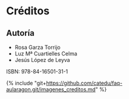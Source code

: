 
# Créditos

## Autoría
* Rosa Garza Torrijo
* Luz Mª Cuartielles Celma
* Jesús López de Leyva

ISBN: 978-84-16501-31-1

{% include "git+https://github.com/catedu/faq-aularagon.git/imagenes_creditos.md" %}

